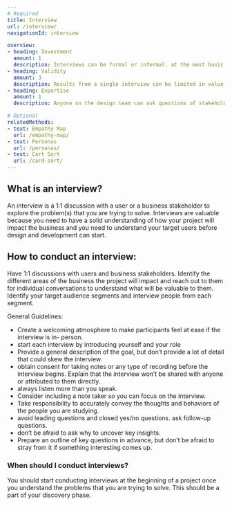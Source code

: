 ```yaml
---
# Required
title: Interview
url: /interview/
navigationId: interview

overview: 
- heading: Investment
  amount: 1
  description: Interviews can be formal or informal. at the most basic level, you simply need a list of questions to ask, a way to record responses, and a venue for the conversation.
- heading: Validity
  amount: 3
  description: Results from a single interview can be limited in value since you’re only being exposed to the perspective of a single stakeholder, though they are still valuable because they’re directly from the source. When the feedback from multiple interviews is consolidated in a meaningful way, the results become much more useful.
- heading: Expertise
  amount: 1
  description: Anyone on the design team can ask questions of stakeholders and record responses. an interviews is one of the most straightforward user research methods.

# Optional
relatedMethods:
- text: Empathy Map
  url: /empathy-map/
- text: Personas
  url: /personas/
- text: Cart Sort
  url: /card-sort/
---
```


## What is an interview?

An interview is a 1:1 discussion with a user or a business stakeholder to explore the problem(s) that you are trying to solve. Interviews are valuable because you need to have a solid understanding of how your project will impact the business and you need to understand your target users before design and development can start.

## How to conduct an interview:

Have 1:1 discussions with users and business stakeholders. Identify the different areas of the business the project will impact and reach out to them for individual conversations to understand what will be valuable to them. Identify your target audience segments and interview people from each segment.

General Guidelines:

- Create a welcoming atmosphere to make participants feel at ease if the interview is in- person.
- start each interview by introducing yourself and your role
- Provide a general description of the goal, but don’t provide a lot of detail that could skew the interview.
- obtain consent for taking notes or any type of recording before the interview begins. Explain that the interview won’t be shared with anyone or attributed to them directly.
- always listen more than you speak.
- Consider including a note taker so you can focus on the interview.
- Take responsibility to accurately convey the thoughts and behaviors of the people you are studying.
- avoid leading questions and closed yes/no questions. ask follow-up questions.
- don’t be afraid to ask why to uncover key insights.
- Prepare an outline of key questions in advance, but don’t be afraid to stray from it if something interesting comes up.

### When should I conduct interviews?

You should start conducting interviews at the beginning of a project once you understand the problems that you are trying to solve. This should be a part of your discovery phase.